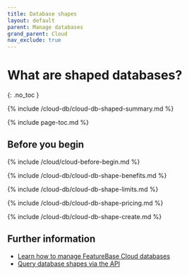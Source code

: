```yaml
---
title: Database shapes
layout: default
parent: Manage databases
grand_parent: Cloud
nav_exclude: true
---
```

<!--this page is retained because it's linked from the cloud GUI. However a redesign has taken place with new page structure-->
# What are shaped databases?
{: .no_toc }

{% include /cloud-db/cloud-db-shaped-summary.md %}

{% include page-toc.md %}

## Before you begin

{% include /cloud/cloud-before-begin.md %}

{% include /cloud-db/cloud-db-shape-benefits.md %}

{% include /cloud-db/cloud-db-shape-limits.md %}

{% include /cloud-db/cloud-db-shape-pricing.md %}

{% include /cloud-db/cloud-db-shape-create.md %}

## Further information

* [Learn how to manage FeatureBase Cloud databases](/docs/cloud/cloud-databases/cloud-db-manage)
* [Query database shapes via the API](https://api-docs-featurebase-cloud.redoc.ly/latest#operation/getServiceProperties)
